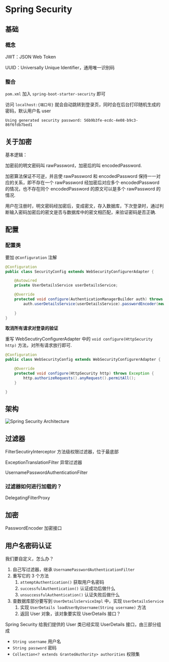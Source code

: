 # Spring Security

## 基础

### 概念

JWT：JSON Web Token

UUID：Universally Unique Identifier，通用唯一识别码

### 整合

`pom.xml` 加入 `spring-boot-starter-security` 即可

访问 `localhost:{端口号}` 就会自动跳转到登录页，同时会在后台打印随机生成的密码，默认用户名 user

```shell
Using generated security password: 56b9b3fe-ecdc-4e08-b9c3-86f6fdb7bed1
```

## 关于加密

基本逻辑：

加密前的明文密码叫 rawPassword，加密后的叫 encodedPassword.

加密算法保证不可逆，并且使 rawPassword 和 encodedPassword 保持一一对应的关系，即不存在一个 rawPassword 经加密后对应多个 encodedPassword 的情况，也不存在同个 encodedPassword 的原文可以是多个 rawPassword 的情况.

用户在注册时，明文密码经加密后，变成密文，存入数据库，下次登录时，通过判断输入密码加密后的密文是否与数据库中的密文相匹配，来验证密码是否正确.

## 配置

### 配置类

要加 `@Configuration` 注解

```java
@Configuration
public class SecurityConfig extends WebSecurityConfigurerAdapter {

    @Autowired
    private UserDetailsService userDetailsService;

    @Override
    protected void configure(AuthenticationManagerBuilder auth) throws Exception {
        auth.userDetailsService(userDetailsService).passwordEncoder(new BCryptPasswordEncoder());
        
    }
}
```



**取消所有请求对登录的验证**

重写 WebSecutiryConfigurerAdapter 中的 `void configure(HttpSecurity http)` 方法，对所有请求放行即可.

```java
@Configuration
public class WebSecurityConfig extends WebSecurityConfigurerAdapter {

    @Override
    protected void configure(HttpSecurity http) throws Exception {
        http.authorizeRequests().anyRequest().permitAll();
    }

}
```

## 架构

![Spring Security Architecture](https://bs-uploads.toptal.io/blackfish-uploads/uploaded_file/file/412345/image-1602672495860.085-952930c83f53503d7e84d1371bec3775.png)

## 过滤器

FilterSecutiryInterceptor 方法级权限过滤器，位于最底部

ExceptionTranslationFilter 异常过滤器

UsernamePasswordAuthenticationFilter

### 过滤器如何进行加载的？

DelegatingFilterProxy

## 加密

PasswordEncoder 加密接口 

## 用户名密码认证

我们要自定义，怎么办？

1. 自己写过滤器，继承 `UsernamePasswordAuthenticationFilter`
2. 重写它的 3 个方法
   1. `attemptAuthentication()` 获取用户名密码
   2. `successfulAuthentication()` 认证成功后做什么
   3. `unsuccessfulAuthentication()` 认证失败后做什么
3. 查数据库部分要写到 `UserDetailsServiceImpl` 中，实现 `UserDetailsService`
   1. 实现 `UserDetails loadUserByUsername(String username)` 方法
   2. 返回 User 对象，该对象要实现 UserDetails 接口？



Spring Security 给我们提供的 User 类已经实现 UserDetails 接口，由三部分组成

+ `String username` 用户名
+ `String password` 密码
+ `Collection<? extends GrantedAuthority> authorities` 权限集

